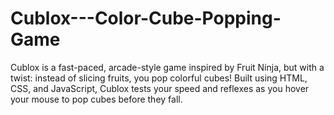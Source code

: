 # Cublox---Color-Cube-Popping-Game
Cublox is a fast-paced, arcade-style game inspired by Fruit Ninja, but with a twist: instead of slicing fruits, you pop colorful cubes! Built using HTML, CSS, and JavaScript, Cublox tests your speed and reflexes as you hover your mouse to pop cubes before they fall.
